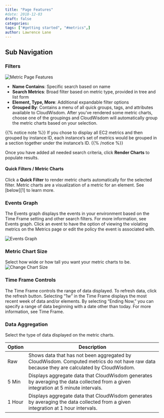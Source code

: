 ```yaml
---
title: "Page Features"
#date: 2018-12-03
draft: false
categories:
tags: ["#getting started", "#metrics",]
author: Lawrence Lane
---
```

## Sub Navigation
### Filters
![Metric Page Features](/images/metric-page/metric-page-features.png)  

- **Name Contains**: Specific search based on name  
-  **Search Metrics**: Broad filter based on metric type, provided in tree and list form
- **Element, Type, More**:  Additional expandable filter options  
- **Grouped By**: Contains a menu of all quick groups, tags, and attributes available to CloudWisdom. After you’ve rendered some metric charts, choose one of the groupings and CloudWisdom will automatically group the metric charts based on your selection.

{{% notice note %}}
If you chose to display all EC2 metrics and then grouped by instance ID, each instance’s set of metrics would be grouped in a section together under the instance’s ID.
{{% /notice %}}

Once you have added all needed search criteria, click **Render Charts** to populate results.

#### Quick Filters / Metric Charts
Click a **Quick Filter** to render metric charts automatically for the selected filter. Metric charts are a visualization of a metric for an element. See [below][1] to learn more.

### Events Graph
The Events graph displays the events in your environment based on the Time Frame setting and other search filters. For more information, see Events graph. Click an event to have the option of viewing the violating metrics on the Metrics page or edit the policy the event is associated with.

![Events Graph](/images/metric-page/events-graph.png)


### Metric Chart Size
Select how wide or how tall you want your metric charts to be.
![Change Chart Size](/images/metric-page/change-chart-size.png)

### Time Frame Controls
The Time Frame controls the range of data displayed. To refresh data, click the refresh button. Selecting “1w” in the Time Frame displays the most recent week of data and/or elements. By selecting “Ending Now,” you can specify a range of data beginning with a date other than today. For more information, see Time Frame.


### Data Aggregation
Select the type of data displayed on the metric charts.

| Option                                                                         | Description                                                                                                                     |
|--------------------------------------------------------------------------------|---------------------------------------------------------------------------------------------------------------------------------|
| Raw                                                                            | Shows data that has not been aggregated by CloudWisdom. Computed metrics do not have raw data because they are calculated by CloudWisdom.                                |
| 5 Min                                                                          | Displays aggregate data that CloudWisdom generates by averaging the data collected from a given integration at 5 minute intervals. |
| 1 Hour                                                                         | Displays aggregate data that CloudWisdom generates by averaging the data collected from a given integration at 1 hour intervals.   |
